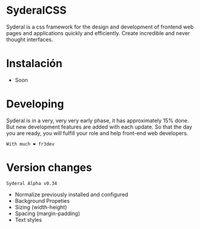 # SyderalCSS 

Syderal is a css framework for the design and development of frontend web pages and applications quickly and efficiently. Create incredible and never thought interfaces.

# Instalación
- Soon


# Developing
Syderal is in a very, very very early phase, it has approximately 15% done. But new development features are added with each update. So that the day you are ready, you will fulfill your role and help front-end web developers.

`With much ❤ fr3dev`


# Version changes
`Syderal Alpha v0.34`
- Normalize previously installed and configured
- Background Propeties
- Sizing (width-height)
- Spacing (margin-padding)
- Text styles
